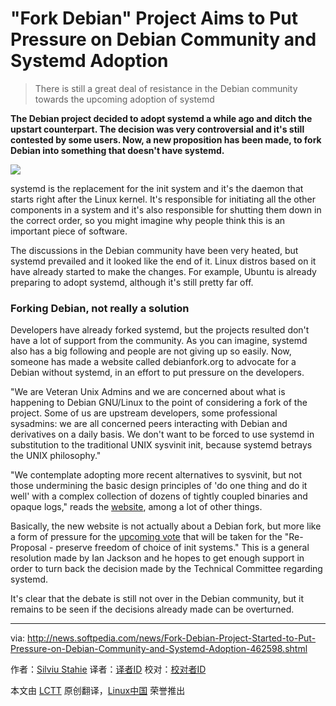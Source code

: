 "Fork Debian" Project Aims to Put Pressure on Debian Community and Systemd Adoption
================================================================================
> There is still a great deal of resistance in the Debian community towards the upcoming adoption of systemd

**The Debian project decided to adopt systemd a while ago and ditch the upstart counterpart. The decision was very controversial and it's still contested by some users. Now, a new proposition has been made, to fork Debian into something that doesn't have systemd.**

![](http://i1-news.softpedia-static.com/images/news2/Fork-Debian-Project-Started-to-Put-Pressure-on-Debian-Community-and-Systemd-Adoption-462598-2.jpg)

systemd is the replacement for the init system and it's the daemon that starts right after the Linux kernel. It's responsible for initiating all the other components in a system and it's also responsible for shutting them down in the correct order, so you might imagine why people think this is an important piece of software.

The discussions in the Debian community have been very heated, but systemd prevailed and it looked like the end of it. Linux distros based on it have already started to make the changes. For example, Ubuntu is already preparing to adopt systemd, although it's still pretty far off.

### Forking Debian, not really a solution ###

Developers have already forked systemd, but the projects resulted don't have a lot of support from the community. As you can imagine, systemd also has a big following and people are not giving up so easily. Now, someone has made a website called debianfork.org to advocate for a Debian without systemd, in an effort to put pressure on the developers.

"We are Veteran Unix Admins and we are concerned about what is happening to Debian GNU/Linux to the point of considering a fork of the project. Some of us are upstream developers, some professional sysadmins: we are all concerned peers interacting with Debian and derivatives on a daily basis. We don't want to be forced to use systemd in substitution to the traditional UNIX sysvinit init, because systemd betrays the UNIX philosophy."

"We contemplate adopting more recent alternatives to sysvinit, but not those undermining the basic design principles of 'do one thing and do it well' with a complex collection of dozens of tightly coupled binaries and opaque logs," reads the [website][1], among a lot of other things.

Basically, the new website is not actually about a Debian fork, but more like a form of pressure for the [upcoming vote][2] that will be taken for the "Re-Proposal - preserve freedom of choice of init systems." This is a general resolution made by Ian Jackson and he hopes to get enough support in order to turn back the decision made by the Technical Committee regarding systemd.

It's clear that the debate is still not over in the Debian community, but it remains to be seen if the decisions already made can be overturned. 

--------------------------------------------------------------------------------

via: http://news.softpedia.com/news/Fork-Debian-Project-Started-to-Put-Pressure-on-Debian-Community-and-Systemd-Adoption-462598.shtml

作者：[Silviu Stahie][a]
译者：[译者ID](https://github.com/译者ID)
校对：[校对者ID](https://github.com/校对者ID)

本文由 [LCTT](https://github.com/LCTT/TranslateProject) 原创翻译，[Linux中国](http://linux.cn/) 荣誉推出

[a]:http://news.softpedia.com/editors/browse/silviu-stahie
[1]:http://debianfork.org/
[2]:https://lists.debian.org/debian-vote/2014/10/msg00001.html